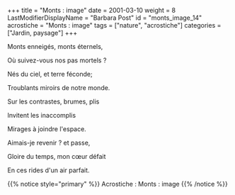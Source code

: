 +++
title = "Monts : image"
date = 2001-03-10
weight = 8
LastModifierDisplayName = "Barbara Post"
id = "monts_image_14"
acrostiche = "Monts : image"
tags = ["nature", "acrostiche"]
categories = ["Jardin, paysage"]
+++

Monts enneigés, monts éternels,

Où suivez-vous nos pas mortels ?

Nés du ciel, et terre féconde;

Troublants miroirs de notre monde.

Sur les contrastes, brumes, plis

Invitent les inaccomplis

Mirages à joindre l'espace.

Aimais-je revenir ? et passe,

Gloire  du temps, mon cœur défait

En ces rides d'un air parfait.

{{% notice style="primary" %}}
Acrostiche : Monts : image
{{% /notice %}}
